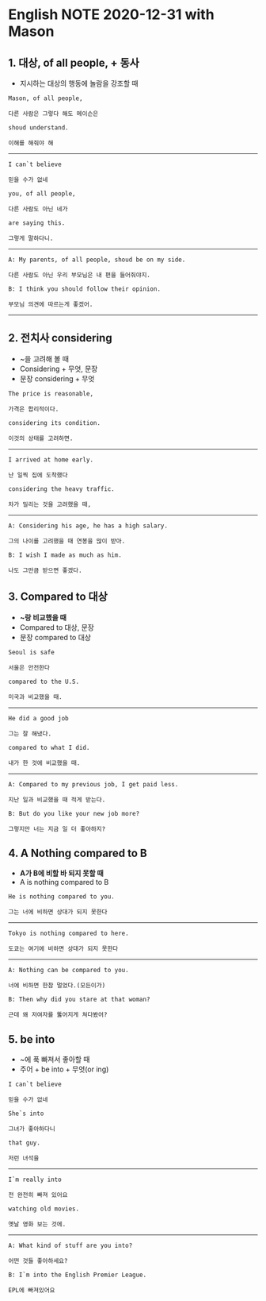 # English NOTE 2020-12-31 with Mason

## 1. 대상, of all people, + 동사
- 지시하는 대상의 행동에 놀람을 강조할 때

```
Mason, of all people,

다른 사람은 그렇다 해도 메이슨은
```
```
shoud understand.

이해를 해줘야 해
```
---
```
I can`t believe

믿을 수가 없네
```
```
you, of all people,

다른 사람도 아닌 네가
```
```
are saying this.

그렇게 말하다니.
```
---
```
A: My parents, of all people, shoud be on my side.

다른 사람도 아닌 우리 부모님은 내 편을 들어줘야지.

B: I think you should follow their opinion.

부모님 의견에 따르는게 좋겠어.
```
---

## 2. 전치사 considering
-  ~을 고려해 볼 때
- Considering + 무엇, 문장
- 문장 considering + 무엇

```
The price is reasonable,

가격은 합리적이다.
```
```
considering its condition.

이것의 상태를 고려하면.
```
---
```
I arrived at home early.

난 일찍 집에 도착했다
```
```
considering the heavy traffic.

차가 밀리는 것을 고려했을 때,
```
---
```
A: Considering his age, he has a high salary.

그의 나이를 고려했을 때 연봉을 많이 받아.

B: I wish I made as much as him.

나도 그만큼 받으면 좋겠다.
```

## 3. Compared to 대상
- __~랑 비교했을 때__
- Compared to 대상, 문장
- 문장 compared to 대상

```
Seoul is safe

서울은 안전한다
```
```
compared to the U.S.

미국과 비교했을 때.
```
---
```
He did a good job

그는 잘 해냈다.
```
```
compared to what I did.

내가 한 것에 비교했을 때.
```
---
```
A: Compared to my previous job, I get paid less.

지난 일과 비교했을 때 적게 받는다.

B: But do you like your new job more?

그렇지만 너는 지금 일 더 좋아하지?
```
## 4. A Nothing compared to B
- __A가 B에 비할 바 되지 못할 때__
- A is nothing compared to B
```
He is nothing compared to you.

그는 너에 비하면 상대가 되지 못한다 
```
---
```
Tokyo is nothing compared to here.

도쿄는 여기에 비하면 상대가 되지 못한다
```
---
```
A: Nothing can be compared to you.

너에 비하면 한참 멀었다.(모든이가)

B: Then why did you stare at that woman?

근데 왜 저여자를 뚫어지게 쳐다봤어? 
```
## 5. be into
- ~에 푹 빠져서 좋아할 때
- 주어 + be into + 무엇(or ing)
```
I can`t believe

믿을 수가 없네
```
```
She`s into

그녀가 좋아하다니
```
```
that guy.

저런 녀석을
```
---
```
I`m really into

전 완전히 빠져 있어요
```
```
watching old movies.

옛날 영화 보는 것에.
```
---
```
A: What kind of stuff are you into?

어떤 것들 좋아하세요?

B: I`m into the English Premier League.

EPL에 빠져있어요
```
